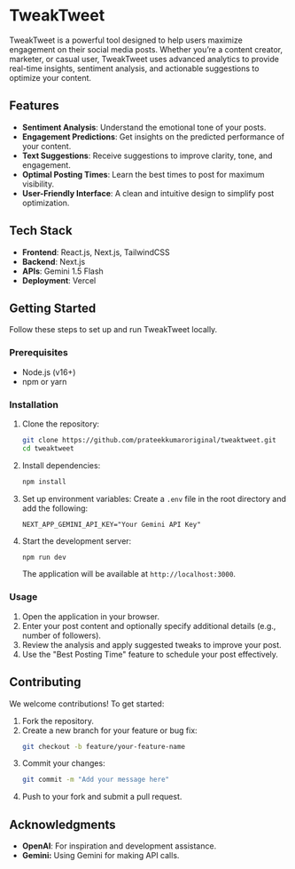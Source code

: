 # TweakTweet

TweakTweet is a powerful tool designed to help users maximize engagement on their social media posts. Whether you’re a content creator, marketer, or casual user, TweakTweet uses advanced analytics to provide real-time insights, sentiment analysis, and actionable suggestions to optimize your content.

## Features

- **Sentiment Analysis**: Understand the emotional tone of your posts.
- **Engagement Predictions**: Get insights on the predicted performance of your content.
- **Text Suggestions**: Receive suggestions to improve clarity, tone, and engagement.
- **Optimal Posting Times**: Learn the best times to post for maximum visibility.
- **User-Friendly Interface**: A clean and intuitive design to simplify post optimization.

## Tech Stack

- **Frontend**: React.js, Next.js, TailwindCSS
- **Backend**: Next.js
- **APIs**: Gemini 1.5 Flash
- **Deployment**: Vercel

## Getting Started

Follow these steps to set up and run TweakTweet locally.

### Prerequisites

- Node.js (v16+)
- npm or yarn

### Installation

1. Clone the repository:

   ```bash
   git clone https://github.com/prateekkumaroriginal/tweaktweet.git
   cd tweaktweet
   ```

2. Install dependencies:

   ```bash
   npm install
   ```

3. Set up environment variables:
   Create a `.env` file in the root directory and add the following:

   ```env
   NEXT_APP_GEMINI_API_KEY="Your Gemini API Key"
   ```

4. Start the development server:

   ```bash
   npm run dev
   ```

   The application will be available at `http://localhost:3000`.

### Usage

1. Open the application in your browser.
2. Enter your post content and optionally specify additional details (e.g., number of followers).
3. Review the analysis and apply suggested tweaks to improve your post.
4. Use the "Best Posting Time" feature to schedule your post effectively.

## Contributing

We welcome contributions! To get started:

1. Fork the repository.
2. Create a new branch for your feature or bug fix:
   ```bash
   git checkout -b feature/your-feature-name
   ```
3. Commit your changes:
   ```bash
   git commit -m "Add your message here"
   ```
4. Push to your fork and submit a pull request.

## Acknowledgments

- **OpenAI**: For inspiration and development assistance.
- **Gemini:** Using Gemini for making API calls.
